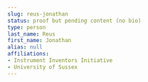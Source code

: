 ```yaml
---
slug: reus-jonathan
status: proof but pending content (no bio)
type: person
last_name: Reus
first_name: Jonathan
alias: null
affiliations:
- Instrument Inventors Initiative
- University of Sussex
---
```


